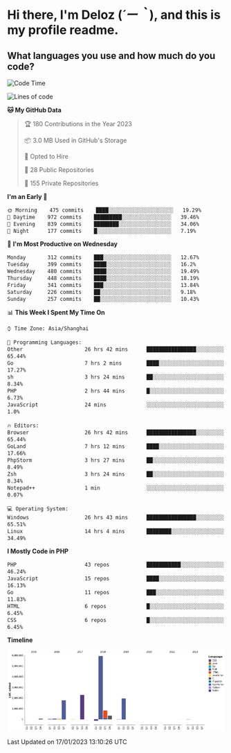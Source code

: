 # **Hi there, I'm Deloz (*´ー｀*), and this is my profile readme.**
<!--  [![Profile views](https://gpvc.arturio.dev/dank-del)](https://github.com/dank-del) -->
## **What languages you use and how much do you code?**

<!--START_SECTION:waka-->
![Code Time](http://img.shields.io/badge/Code%20Time-725%20hrs%2042%20mins-blue)

![Lines of code](https://img.shields.io/badge/From%20Hello%20World%20I%27ve%20Written-13%20Million%20lines%20of%20code-blue)

**🐱 My GitHub Data** 

> 🏆 180 Contributions in the Year 2023
 > 
> 📦 3.0 MB Used in GitHub's Storage 
 > 
> 💼 Opted to Hire
 > 
> 📜 28 Public Repositories 
 > 
> 🔑 155 Private Repositories  
 > 
**I'm an Early 🐤** 

```text
🌞 Morning    475 commits    ████░░░░░░░░░░░░░░░░░░░░░   19.29% 
🌆 Daytime    972 commits    █████████░░░░░░░░░░░░░░░░   39.46% 
🌃 Evening    839 commits    ████████░░░░░░░░░░░░░░░░░   34.06% 
🌙 Night      177 commits    █░░░░░░░░░░░░░░░░░░░░░░░░   7.19%

```
📅 **I'm Most Productive on Wednesday** 

```text
Monday       312 commits    ███░░░░░░░░░░░░░░░░░░░░░░   12.67% 
Tuesday      399 commits    ████░░░░░░░░░░░░░░░░░░░░░   16.2% 
Wednesday    480 commits    ████░░░░░░░░░░░░░░░░░░░░░   19.49% 
Thursday     448 commits    ████░░░░░░░░░░░░░░░░░░░░░   18.19% 
Friday       341 commits    ███░░░░░░░░░░░░░░░░░░░░░░   13.84% 
Saturday     226 commits    ██░░░░░░░░░░░░░░░░░░░░░░░   9.18% 
Sunday       257 commits    ██░░░░░░░░░░░░░░░░░░░░░░░   10.43%

```


📊 **This Week I Spent My Time On** 

```text
⌚︎ Time Zone: Asia/Shanghai

💬 Programming Languages: 
Other                    26 hrs 42 mins      ████████████████░░░░░░░░░   65.44% 
Go                       7 hrs 2 mins        ████░░░░░░░░░░░░░░░░░░░░░   17.27% 
sh                       3 hrs 24 mins       ██░░░░░░░░░░░░░░░░░░░░░░░   8.34% 
PHP                      2 hrs 44 mins       █░░░░░░░░░░░░░░░░░░░░░░░░   6.73% 
JavaScript               24 mins             ░░░░░░░░░░░░░░░░░░░░░░░░░   1.0%

🔥 Editors: 
Browser                  26 hrs 42 mins      ████████████████░░░░░░░░░   65.44% 
GoLand                   7 hrs 12 mins       ████░░░░░░░░░░░░░░░░░░░░░   17.66% 
PhpStorm                 3 hrs 27 mins       ██░░░░░░░░░░░░░░░░░░░░░░░   8.49% 
Zsh                      3 hrs 24 mins       ██░░░░░░░░░░░░░░░░░░░░░░░   8.34% 
Notepad++                1 min               ░░░░░░░░░░░░░░░░░░░░░░░░░   0.07%

💻 Operating System: 
Windows                  26 hrs 43 mins      ████████████████░░░░░░░░░   65.51% 
Linux                    14 hrs 4 mins       ████████░░░░░░░░░░░░░░░░░   34.49%

```

**I Mostly Code in PHP** 

```text
PHP                      43 repos            ███████████░░░░░░░░░░░░░░   46.24% 
JavaScript               15 repos            ████░░░░░░░░░░░░░░░░░░░░░   16.13% 
Go                       11 repos            ███░░░░░░░░░░░░░░░░░░░░░░   11.83% 
HTML                     6 repos             █░░░░░░░░░░░░░░░░░░░░░░░░   6.45% 
CSS                      6 repos             █░░░░░░░░░░░░░░░░░░░░░░░░   6.45%

```


**Timeline**

![Chart not found](https://raw.githubusercontent.com/deloz/deloz/main/charts/bar_graph.png) 


 Last Updated on 17/01/2023 13:10:26 UTC
<!--END_SECTION:waka-->
